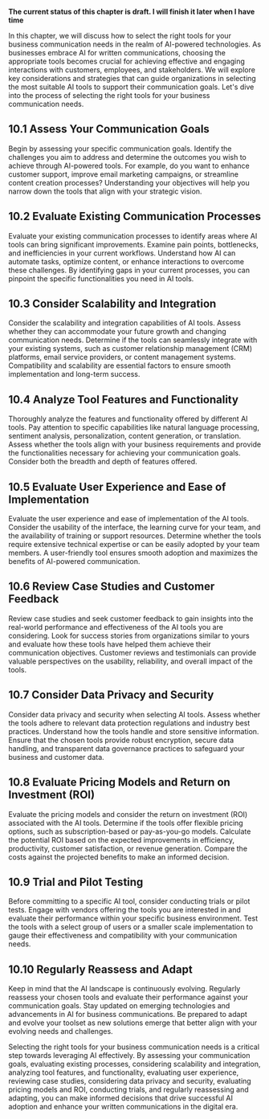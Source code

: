 **The current status of this chapter is draft. I will finish it later when I have time**

In this chapter, we will discuss how to select the right tools for your business communication needs in the realm of AI-powered technologies. As businesses embrace AI for written communications, choosing the appropriate tools becomes crucial for achieving effective and engaging interactions with customers, employees, and stakeholders. We will explore key considerations and strategies that can guide organizations in selecting the most suitable AI tools to support their communication goals. Let's dive into the process of selecting the right tools for your business communication needs.

10.1 Assess Your Communication Goals
------------------------------------

Begin by assessing your specific communication goals. Identify the challenges you aim to address and determine the outcomes you wish to achieve through AI-powered tools. For example, do you want to enhance customer support, improve email marketing campaigns, or streamline content creation processes? Understanding your objectives will help you narrow down the tools that align with your strategic vision.

10.2 Evaluate Existing Communication Processes
----------------------------------------------

Evaluate your existing communication processes to identify areas where AI tools can bring significant improvements. Examine pain points, bottlenecks, and inefficiencies in your current workflows. Understand how AI can automate tasks, optimize content, or enhance interactions to overcome these challenges. By identifying gaps in your current processes, you can pinpoint the specific functionalities you need in AI tools.

10.3 Consider Scalability and Integration
-----------------------------------------

Consider the scalability and integration capabilities of AI tools. Assess whether they can accommodate your future growth and changing communication needs. Determine if the tools can seamlessly integrate with your existing systems, such as customer relationship management (CRM) platforms, email service providers, or content management systems. Compatibility and scalability are essential factors to ensure smooth implementation and long-term success.

10.4 Analyze Tool Features and Functionality
--------------------------------------------

Thoroughly analyze the features and functionality offered by different AI tools. Pay attention to specific capabilities like natural language processing, sentiment analysis, personalization, content generation, or translation. Assess whether the tools align with your business requirements and provide the functionalities necessary for achieving your communication goals. Consider both the breadth and depth of features offered.

10.5 Evaluate User Experience and Ease of Implementation
--------------------------------------------------------

Evaluate the user experience and ease of implementation of the AI tools. Consider the usability of the interface, the learning curve for your team, and the availability of training or support resources. Determine whether the tools require extensive technical expertise or can be easily adopted by your team members. A user-friendly tool ensures smooth adoption and maximizes the benefits of AI-powered communication.

10.6 Review Case Studies and Customer Feedback
----------------------------------------------

Review case studies and seek customer feedback to gain insights into the real-world performance and effectiveness of the AI tools you are considering. Look for success stories from organizations similar to yours and evaluate how these tools have helped them achieve their communication objectives. Customer reviews and testimonials can provide valuable perspectives on the usability, reliability, and overall impact of the tools.

10.7 Consider Data Privacy and Security
---------------------------------------

Consider data privacy and security when selecting AI tools. Assess whether the tools adhere to relevant data protection regulations and industry best practices. Understand how the tools handle and store sensitive information. Ensure that the chosen tools provide robust encryption, secure data handling, and transparent data governance practices to safeguard your business and customer data.

10.8 Evaluate Pricing Models and Return on Investment (ROI)
-----------------------------------------------------------

Evaluate the pricing models and consider the return on investment (ROI) associated with the AI tools. Determine if the tools offer flexible pricing options, such as subscription-based or pay-as-you-go models. Calculate the potential ROI based on the expected improvements in efficiency, productivity, customer satisfaction, or revenue generation. Compare the costs against the projected benefits to make an informed decision.

10.9 Trial and Pilot Testing
----------------------------

Before committing to a specific AI tool, consider conducting trials or pilot tests. Engage with vendors offering the tools you are interested in and evaluate their performance within your specific business environment. Test the tools with a select group of users or a smaller scale implementation to gauge their effectiveness and compatibility with your communication needs.

10.10 Regularly Reassess and Adapt
----------------------------------

Keep in mind that the AI landscape is continuously evolving. Regularly reassess your chosen tools and evaluate their performance against your communication goals. Stay updated on emerging technologies and advancements in AI for business communications. Be prepared to adapt and evolve your toolset as new solutions emerge that better align with your evolving needs and challenges.

Selecting the right tools for your business communication needs is a critical step towards leveraging AI effectively. By assessing your communication goals, evaluating existing processes, considering scalability and integration, analyzing tool features, and functionality, evaluating user experience, reviewing case studies, considering data privacy and security, evaluating pricing models and ROI, conducting trials, and regularly reassessing and adapting, you can make informed decisions that drive successful AI adoption and enhance your written communications in the digital era.
